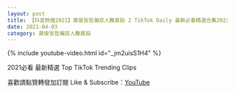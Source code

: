 ```yaml
---
layout: post
title: 【抖音熱搜2021】龚俊张哲瀚双人舞直拍 2 TikTok Daily 最新必看精選合集2021 04 03
date: 2021-04-03
category: 龚俊张哲瀚双人舞直拍
---
```


{% include youtube-video.html id="_jm2uisS1H4" %}

2021必看 最新精選 Top TikTok Trending Clips

喜歡請點贊轉發加訂閱 Like & Subscribe：[YouTube](https://www.youtube.com/channel/UCAoR7VcanIPd04uEq_GIylA/videos)

